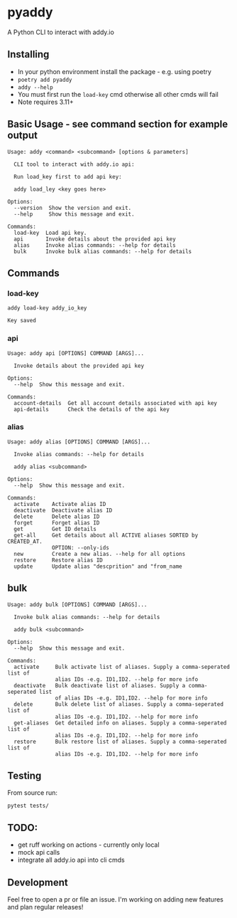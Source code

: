# pyaddy
A Python CLI to interact with addy.io


## Installing
* In your python environment install the package - e.g. using poetry
* `poetry add pyaddy`
* `addy --help`
* You must first run the `load-key` cmd otherwise all other cmds will fail
* Note requires 3.11+ 

## Basic Usage - see command section for example output
```
Usage: addy <command> <subcommand> [options & parameters]

  CLI tool to interact with addy.io api:

  Run load_key first to add api key:

  addy load_ley <key goes here>

Options:
  --version  Show the version and exit.
  --help     Show this message and exit.

Commands:
  load-key  Load api key.
  api       Invoke details about the provided api key
  alias     Invoke alias commands: --help for details
  bulk      Invoke bulk alias commands: --help for details
```

## Commands
### load-key
```
addy load-key addy_io_key 

Key saved
```

### api
```
Usage: addy api [OPTIONS] COMMAND [ARGS]...

  Invoke details about the provided api key

Options:
  --help  Show this message and exit.

Commands:
  account-details  Get all account details associated with api key
  api-details      Check the details of the api key

```


### alias
```
Usage: addy alias [OPTIONS] COMMAND [ARGS]...

  Invoke alias commands: --help for details

  addy alias <subcommand>

Options:
  --help  Show this message and exit.

Commands:
  activate    Activate alias ID
  deactivate  Deactivate alias ID
  delete      Delete alias ID
  forget      Forget alias ID
  get         Get ID details
  get-all     Get details about all ACTIVE aliases SORTED by CREATED_AT.
              OPTION: --only-ids
  new         Create a new alias. --help for all options
  restore     Restore alias ID
  update      Update alias "descprition" and "from_name
```

## bulk
```
Usage: addy bulk [OPTIONS] COMMAND [ARGS]...

  Invoke bulk alias commands: --help for details

  addy bulk <subcommand>

Options:
  --help  Show this message and exit.

Commands:
  activate     Bulk activate list of aliases. Supply a comma-seperated list of
               alias IDs -e.g. ID1,ID2. --help for more info
  deactivate   Bulk deactivate list of aliases. Supply a comma-seperated list
               of alias IDs -e.g. ID1,ID2. --help for more info
  delete       Bulk delete list of aliases. Supply a comma-seperated list of
               alias IDs -e.g. ID1,ID2. --help for more info
  get-aliases  Get detailed info on aliases. Supply a comma-seperated list of
               alias IDs -e.g. ID1,ID2. --help for more info
  restore      Bulk restore list of aliases. Supply a comma-seperated list of
               alias IDs -e.g. ID1,ID2. --help for more info
```


## Testing
From source run:
```
pytest tests/
```  

## TODO:
* get ruff working on actions - currently only local
* mock api calls
* integrate all addy.io api into cli cmds 

## Development
Feel free to open a pr or file an issue. I'm working on adding new features and plan regular releases! 